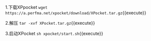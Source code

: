 
1.下载XPpocket
`wget https://a.perfma.net/xpocket/download/XPocket.tar.gz`{{execute}}

2.解压
`tar -xvf XPocket.tar.gz`{{execute}}

3.启动XPocket
`sh xpocket/start.sh`{{execute}}



